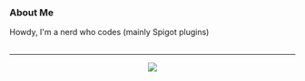 ### About Me
Howdy, I'm a nerd who codes (mainly Spigot plugins)
<br/>
<br/>
***


<div align="center">
 <img src="https://github-readme-stats.vercel.app/api?username=FigT&count_private=true&show_icons=true&theme=cobalt"/>
</div>



